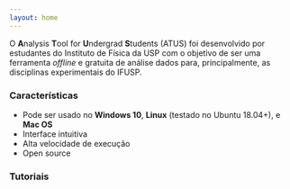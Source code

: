 ```yaml
---
layout: home
---
```


O **A**nalysis **T**ool for **U**ndergrad **S**tudents (ATUS) foi desenvolvido por estudantes do Instituto de Física da USP com o objetivo de ser uma ferramenta _offline_ e gratuita de análise dados para, principalmente, as disciplinas experimentais do IFUSP.

### Características

- Pode ser usado no **Windows 10**, **Linux** (testado no Ubuntu 18.04+), e **Mac OS**
- Interface intuitiva
- Alta velocidade de execução
- Open source

### Tutoriais
